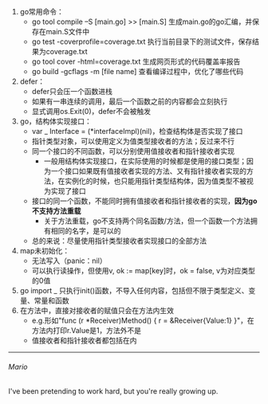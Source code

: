  1. go常用命令：
    - go tool compile –S [main.go] >> [main.S] 生成main.go的go汇编，并保存在main.S文件中  
    - go test -coverprofile=coverage.txt 执行当前目录下的测试文件，保存结果为coverage.txt
    - go tool cover -html=coverage.txt 生成网页形式的代码覆盖率报告  
    - go build -gcflags -m [file name] 查看编译过程中，优化了哪些代码
 1. defer：
    - defer只会压一个函数进栈  
    - 如果有一串连续的调用，最后一个函数之前的内容都会立刻执行  
    - 显式调用os.Exit(0)，defer不会被触发  
 1. go，结构体实现接口：
    - var _ Interface = (*interfaceImpl)(nil)，检查结构体是否实现了接口  
    - 指针类型对象，可以使用定义为值类型接收者的方法；反过来不行
    - 同一个接口的不同函数，可以分别使用值接收者和指针接收者实现
      - 一般用结构体实现接口，在实际使用的时候都是使用的接口类型；因为一个接口如果既有值接收者实现的方法、又有指针接收者实现的方法，在实例化的时候，也只能用指针类型结构体，因为值类型不被视为实现了接口
    - 接口的同一个函数，不能同时拥有值接收者和指针接收者的实现，**因为go不支持方法重载**
      - 关于方法重载，go不支持两个同名函数/方法，但一个函数一个方法拥有相同的名字，是可以的
    - 总的来说：尽量使用指针类型接收者实现接口的全部方法 
 1. map未初始化：
    - 无法写入（panic：nil）
    - 可以执行读操作，但使用v, ok := map[key]时，ok = false, v为对应类型的0值  
 1. go import _ 只执行init()函数，不导入任何内容，包括但不限于类型定义、变量、常量和函数
 1. 在方法中，直接对接收者的赋值只会在方法内生效
    - e.g.形如"func (r *Receiver)Method() { r = &Receiver{Value:1} }"，在方法内打印r.Value是1，方法外不是
    - 值接收者和指针接收者都包括在内

---
###### Mario
I've been pretending to work hard, but you're really growing up.
